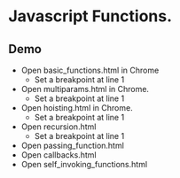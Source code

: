 # Javascript Functions.

## Demo
* Open basic_functions.html in Chrome
	* Set a breakpoint at line 1
* Open multiparams.html in Chrome.
	* Set a breakpoint at line 1
* Open hoisting.html in Chrome.
	*  Set a breakpoint at line 1
* Open recursion.html
	*  Set a breakpoint at line 1
* Open passing_function.html
* Open callbacks.html
* Open self_invoking_functions.html

